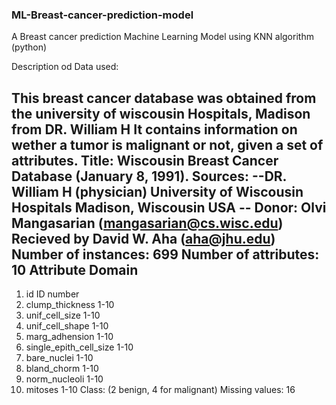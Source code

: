 ### ML-Breast-cancer-prediction-model
A Breast cancer prediction Machine Learning Model using KNN algorithm (python)

Description od Data used:

This breast cancer database was obtained from the university of wiscousin Hospitals, Madison from DR. William H
It contains information on wether a tumor is malignant or not, given a set of attributes.
Title: Wiscousin Breast Cancer Database (January 8, 1991).
Sources: 
          --DR. William H (physician)
          University of Wiscousin Hospitals
          Madison, Wiscousin
          USA
          -- Donor: Olvi Mangasarian (mangasarian@cs.wisc.edu)
          Recieved by David W. Aha (aha@jhu.edu)
 Number of instances: 699
 Number of attributes: 10
   Attribute                    Domain
 ----------------------------------------
   1. id                        ID number
   2. clump_thickness           1-10
   3. unif_cell_size            1-10
   4. unif_cell_shape           1-10
   5. marg_adhension            1-10
   6. single_epith_cell_size    1-10
   7. bare_nuclei               1-10
   8. bland_chorm               1-10
   9. norm_nucleoli             1-10
   10. mitoses                  1-10
 Class: (2 benign, 4 for malignant)
 Missing values: 16
